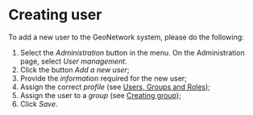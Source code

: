# Creating user

To add a new user to the GeoNetwork system, please do the following:

1.  Select the *Administration* button in the menu. On the Administration page, select *User management*.
2.  Click the button *Add a new user*;
3.  Provide the *information* required for the new user;
4.  Assign the correct *profile* (see [Users, Groups and Roles](index.md#user_profiles));
5.  Assign the user to a *group* (see [Creating group](creating-group.md));
6.  Click *Save*.
